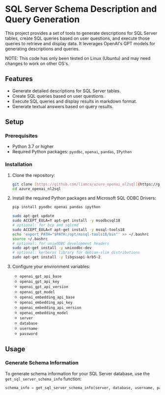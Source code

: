 # SQL Server Schema Description and Query Generation  
  
This project provides a set of tools to generate descriptions for SQL Server tables, create SQL queries based on user questions, and execute those queries to retrieve and display data. It leverages OpenAI's GPT models for generating descriptions and queries.  

NOTE: This code has only been tested on Linux (Ubuntu) and may need changes to work on other OS's.
  
## Features  
  
- Generate detailed descriptions for SQL Server tables.  
- Create SQL queries based on user questions.  
- Execute SQL queries and display results in markdown format.  
- Generate textual answers based on query results.  
  
## Setup  
  
### Prerequisites  
  
- Python 3.7 or higher  
- Required Python packages: `pyodbc`, `openai`, `pandas`, `IPython`  
  
### Installation  
  
1. Clone the repository:  
    ```sh  
    git clone [https://github.com/liamca/azure_openai_nl2sql](https://github.com/liamca/azure_openai_nl2sql)  
    cd azure_openai_nl2sql  
    ```  
  
2. Install the required Python packages and Microsoft SQL ODBC Drivers:  
    ```sh  
    pip install pyodbc openai pandas ipython

    sudo apt-get update
    sudo ACCEPT_EULA=Y apt-get install -y msodbcsql18
    # optional: for bcp and sqlcmd
    sudo ACCEPT_EULA=Y apt-get install -y mssql-tools18
    echo 'export PATH="$PATH:/opt/mssql-tools18/bin"' >> ~/.bashrc
    source ~/.bashrc
    # optional: for unixODBC development headers
    sudo apt-get install -y unixodbc-dev
    # optional: kerberos library for debian-slim distributions
    sudo apt-get install -y libgssapi-krb5-2
    ```  
  
3. Configure your environment variables:  
    - `openai_gpt_api_base`  
    - `openai_gpt_api_key`  
    - `openai_gpt_api_version`  
    - `openai_gpt_model`  
    - `openai_embedding_api_base`  
    - `openai_embedding_api_key`  
    - `openai_embedding_api_version`  
    - `openai_embedding_model`  
    - `server`  
    - `database`  
    - `username`  
    - `password`  
  
## Usage  
  
### Generate Schema Information  
  
To generate schema information for your SQL Server database, use the `get_sql_server_schema_info` function:  
  
```python  
schema_info = get_sql_server_schema_info(server, database, username, password)  
